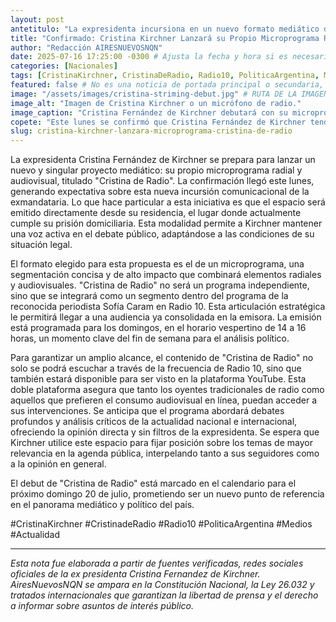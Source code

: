 ```yaml
---
layout: post
antetitulo: "La expresidenta incursiona en un nuevo formato mediático desde su domicilio."
title: "Confirmado: Cristina Kirchner Lanzará su Propio Microprograma Radial y Audiovisual \"Cristina de Radio\"."
author: "Redacción AIRESNUEVOSNQN"
date: 2025-07-16 17:25:00 -0300 # Ajusta la fecha y hora si es necesario
categories: [Nacionales]
tags: [CristinaKirchner, CristinaDeRadio, Radio10, PoliticaArgentina, Medios, Actualidad, PrisionDomiciliaria]
featured: false # No es una noticia de portada principal o secundaria, es para una sección específica
image: "/assets/images/cristina-striming-debut.jpg" # RUTA DE LA IMAGEN (Idealmente 400px de ancho x 225px de alto, proporción 16:9)
image_alt: "Imagen de Cristina Kirchner o un micrófono de radio."
image_caption: "Cristina Fernández de Kirchner debutará con su microprograma 'Cristina de Radio'."
copete: "Este lunes se confirmó que Cristina Fernández de Kirchner tendrá su propio espacio, el cual será emitido desde su casa, donde cumple prisión domiciliaria. El microprograma radial y audiovisual, denominado \"Cristina de Radio\", debutará el próximo domingo 20 de julio y podrá sintonizarse en Radio 10 y verse por YouTube."
slug: cristina-kirchner-lanzara-microprograma-cristina-de-radio
---
```


La expresidenta Cristina Fernández de Kirchner se prepara para lanzar un nuevo y singular proyecto mediático: su propio microprograma radial y audiovisual, titulado "Cristina de Radio". La confirmación llegó este lunes, generando expectativa sobre esta nueva incursión comunicacional de la exmandataria. Lo que hace particular a esta iniciativa es que el espacio será emitido directamente desde su residencia, el lugar donde actualmente cumple su prisión domiciliaria. Esta modalidad permite a Kirchner mantener una voz activa en el debate público, adaptándose a las condiciones de su situación legal.

El formato elegido para esta propuesta es el de un microprograma, una segmentación concisa y de alto impacto que combinará elementos radiales y audiovisuales. "Cristina de Radio" no será un programa independiente, sino que se integrará como un segmento dentro del programa de la reconocida periodista Sofía Caram en Radio 10. Esta articulación estratégica le permitirá llegar a una audiencia ya consolidada en la emisora. La emisión está programada para los domingos, en el horario vespertino de 14 a 16 horas, un momento clave del fin de semana para el análisis político.

Para garantizar un amplio alcance, el contenido de "Cristina de Radio" no solo se podrá escuchar a través de la frecuencia de Radio 10, sino que también estará disponible para ser visto en la plataforma YouTube. Esta doble plataforma asegura que tanto los oyentes tradicionales de radio como aquellos que prefieren el consumo audiovisual en línea, puedan acceder a sus intervenciones. Se anticipa que el programa abordará debates profundos y análisis críticos de la actualidad nacional e internacional, ofreciendo la opinión directa y sin filtros de la expresidenta. Se espera que Kirchner utilice este espacio para fijar posición sobre los temas de mayor relevancia en la agenda pública, interpelando tanto a sus seguidores como a la opinión en general.

El debut de "Cristina de Radio" está marcado en el calendario para el próximo domingo 20 de julio, prometiendo ser un nuevo punto de referencia en el panorama mediático y político del país.

#CristinaKirchner #CristinadeRadio #Radio10 #PoliticaArgentina #Medios #Actualidad

---

*Esta nota fue elaborada a partir de fuentes verificadas, redes sociales oficiales de la ex presidenta Cristina Fernandez de Kirchner. AiresNuevosNQN se ampara en la Constitución Nacional, la Ley 26.032 y tratados internacionales que garantizan la libertad de prensa y el derecho a informar sobre asuntos de interés público.*